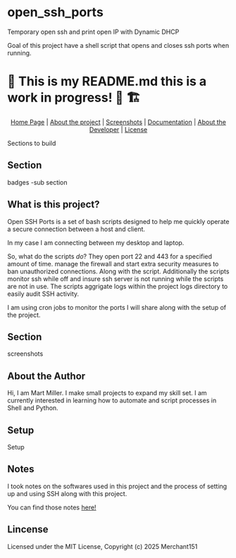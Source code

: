 # open_ssh_ports
Temporary open ssh and print open IP with Dynamic DHCP

Goal of this project have a shell script that opens and closes ssh ports when running. 


# 🚧 This is my README.md this is a work in progress! 🦺 🏗️


<div align="center">
    <a href="https://en.wikipedia.org/wiki/HTTP_404">Home Page</a> |
    <a href="https://en.wikipedia.org/wiki/HTTP_404/">About the project</a> |
    <a href="https://en.wikipedia.org/wiki/HTTP_404">Screenshots</a> |
    <a href="https://en.wikipedia.org/wiki/HTTP_404">Documentation</a> |
    <a href="https://en.wikipedia.org/wiki/HTTP_404">About the Developer</a> |
    <a href="https://en.wikipedia.org/wiki/HTTP_404">License</a>
</div>


Sections to build 

## Section
badges -sub section
## What is this project?
Open SSH Ports is a set of bash scripts designed to help me quickly operate a secure connection between a host and client.

In my case I am connecting between my desktop and laptop.

So, what do the scripts *do*? They open port 22 and 443 for a specified amount of time. manage the firewall and start extra security measures to ban unauthorized connections. 
Along with the script. Additionally the scripts monitor ssh while off and insure ssh server is not running while the scripts are not in use. The scripts aggrigate logs within the project logs directory to easily audit SSH activity. 

I am using cron jobs to monitor the ports I will share along with the setup of the project. 

## Section
screenshots
## About the Author 
Hi, I am Mart Miller. I make small projects to expand my skill set. I am currently interested in learning how to automate and script processes in Shell and Python. 
## Setup
Setup
## Notes
I took notes on the softwares used in this project and the process of setting up and using SSH along with this project. 

You can find those notes [here!](https://github.com/Merchant151/open_ssh_ports/blob/master/notes.md)
## Lincense 
Licensed under the MIT License, Copyright (c) 2025 Merchant151
